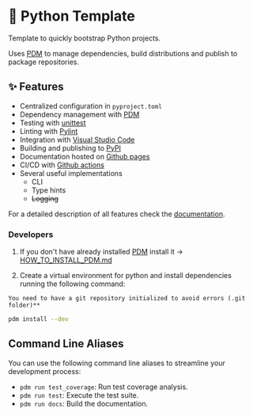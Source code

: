 # 🐍 Python Template
Template to quickly bootstrap Python projects.

Uses [PDM](https://pdm.fming.dev/) to manage dependencies, build distributions and publish to package repositories.


## ✨ Features
- Centralized configuration in `pyproject.toml`
- Dependency management with [PDM](https://pdm.fming.dev/)
- Testing with [unittest](https://docs.python.org/3/library/unittest.html)
- Linting with [Pylint](https://github.com/pylint-dev/pylint)
- Integration with [Visual Studio Code](https://code.visualstudio.com/)
- Building and publishing to [PyPI](https://pypi.org/project/yokharianpythontemplate/)
- Documentation hosted on [Github pages](https://yokharian.github.io/PythonTemplate/)
- CI/CD with [Github actions](https://docs.github.com/en/actions)
- Several useful implementations
	- CLI
	- Type hints
	- ~~Logging~~

For a detailed description of all features check the [documentation](https://yokharian.github.io/PythonTemplate/).

### Developers

1. If you don't have already installed [PDM](https://pdm-project.org) install it -> [HOW_TO_INSTALL_PDM.md](./how_to_install_pdm.md)
   
2. Create a virtual environment for python and install dependencies running the following command:

`You need to have a git repository initialized to avoid errors (.git folder)**`

```sh
pdm install --dev
```

## Command Line Aliases

You can use the following command line aliases to streamline your development process:

- `pdm run test_coverage`: Run test coverage analysis.
- `pdm run test`: Execute the test suite.
- `pdm run docs`: Build the documentation.
